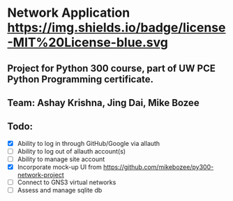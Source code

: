 # Network Application https://img.shields.io/badge/license-MIT%20License-blue.svg

## Project for Python 300 course, part of UW PCE Python Programming certificate.

## Team: Ashay Krishna, Jing Dai, Mike Bozee


## Todo:

- [x] Ability to log in through GitHub/Google via allauth
- [ ] Ability to log out of allauth account(s)
- [ ] Ability to manage site account
- [x] Incorporate mock-up UI from https://github.com/mikebozee/py300-network-project
- [ ] Connect to GNS3 virtual networks
- [ ] Assess and manage sqlite db
